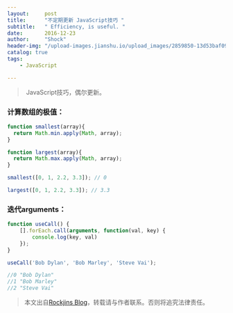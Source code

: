 ```yaml
---
layout:     post
title:      "不定期更新 JavaScript技巧 "
subtitle:   " Efficiency, is useful. "
date:       2016-12-23
author:     "Shock"
header-img: "/upload-images.jianshu.io/upload_images/2859850-13d53baf09a3de93.jpg?imageMogr2/auto-orient/strip%7CimageView2/2/w/1240"
catalog: true
tags:
    - JavaScript

---
```


>  JavaScript技巧，偶尔更新。

### 计算数组的极值：

```javascript
function smallest(array){                         
  return Math.min.apply(Math, array);             
}                                                 

function largest(array){                          
  return Math.max.apply(Math, array);             
}  

smallest([0, 1, 2.2, 3.3]); // 0

largest([0, 1, 2.2, 3.3]); // 3.3
```

### 迭代arguments：

```javascript
function useCall() {
    [].forEach.call(arguments, function(val, key) {
        console.log(key, val)
    });
}

useCall('Bob Dylan', 'Bob Marley', 'Steve Vai');

//0 "Bob Dylan"
//1 "Bob Marley"
//2 "Steve Vai"
```
> 本文出自[Rockjins Blog](https://rockjins.github.io)，转载请与作者联系。否则将追究法律责任。
